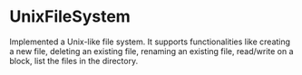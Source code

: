 # UnixFileSystem

Implemented a Unix-like file system. It supports functionalities like creating a new file, deleting
an existing file, renaming an existing file, read/write on a block, list the files in the directory.
